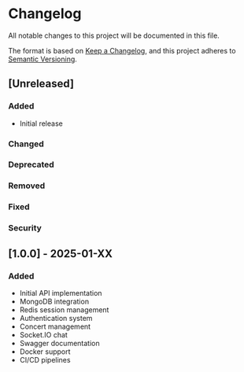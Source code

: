 # Changelog

All notable changes to this project will be documented in this file.

The format is based on [Keep a Changelog](https://keepachangelog.com/en/1.0.0/),
and this project adheres to [Semantic Versioning](https://semver.org/spec/v2.0.0.html).

## [Unreleased]

### Added
- Initial release

### Changed

### Deprecated

### Removed

### Fixed

### Security

## [1.0.0] - 2025-01-XX

### Added
- Initial API implementation
- MongoDB integration
- Redis session management
- Authentication system
- Concert management
- Socket.IO chat
- Swagger documentation
- Docker support
- CI/CD pipelines
